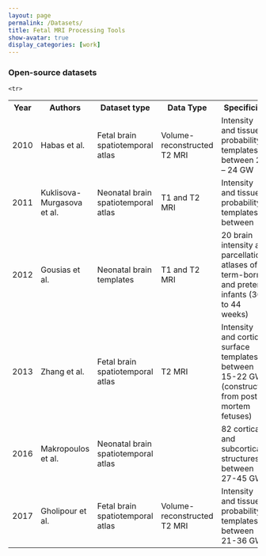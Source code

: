 ```yaml
---
layout: page
permalink: /Datasets/
title: Fetal MRI Processing Tools
show-avatar: true
display_categories: [work]
---
```


### Open-source datasets

<table>
   
<tr> <th>  Year   </th>
  <th> Authors  </th>
<th> <img width=80/> Dataset type <img width=80/>  </th>
  <th> Data Type   </th>
  <th> Specificies   </th>
  <th> Download link   </th>
   </tr>
  
  
    <tr>
<td>2010</td>
      <td>Habas et al.</td>
      <td>Fetal brain spatiotemporal atlas</td>
       <td>Volume-reconstructed T2 MRI</td>
       <td>Intensity and tissue probability templates between 20 – 24 GW</td>
       <td><a href="http://depts.washington.edu/bicg/research/fba.php"> <i class="fas fa-link"></i></a>
        </td>
      </tr>
  
  <tr>
<td>2011</td>
      <td>Kuklisova-Murgasova et al.</td>
      <td>Neonatal brain spatiotemporal atlas</td>
       <td>T1 and T2 MRI</td>
       <td>Intensity and tissue probability templates between</td>
       <td>https://​brain-​devel​opment.​org/​</td>
      </tr>
  
  <tr><td>2012</td>
      <td>Gousias et al.</td>
      <td>Neonatal brain templates</td>
       <td>T1 and T2 MRI</td>
       <td>20 brain intensity and parcellation atlases of term-born and preterm infants (36 to 44 weeks)</td>
       <td>http://brain-development.org/brain-atlases/neonatal-brain-atlases/neonatal-brain-atlas-gousias/</td></tr>
   
   <tr><td>2013</td>
      <td>Zhang et al.</td>
      <td>Fetal brain spatiotemporal atlas</td>
       <td>T2 MRI</td>
       <td>Intensity and cortical surface templates between 15-22 GW (constructed from post-mortem fetuses)</td>
       <td>http://www.loni.ucla.edu/Atlases/Atlas_Detail.jsp?atlas_id=22</td></tr>
   
   <tr><td>2016</td>
      <td>Makropoulos et al.</td>
      <td>Neonatal brain spatiotemporal atlas</td>
       <td></td>
       <td>82 cortical and subcortical structures between 27-45 GW</td>
       <td>http://brain-development.org/</td></tr>
   
   <tr><td>2017</td>
      <td>Gholipour et al.</td>
      <td>Fetal brain spatiotemporal atlas</td>
       <td>Volume-reconstructed T2 MRI</td>
       <td>Intensity and tissue probability templates between 21-36 GW</td>
       <td>http://crl.med.harvard.edu/research/fetal_brain_atlas/</td></tr>
      
  
</table>
